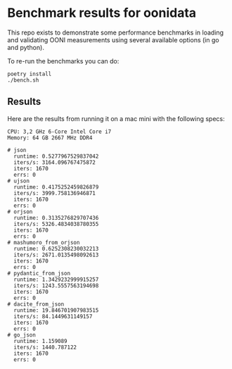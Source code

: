 # Benchmark results for oonidata

This repo exists to demonstrate some performance benchmarks in loading and
validating OONI measurements using several available options (in go and
python).

To re-run the benchmarks you can do:
```
poetry install
./bench.sh
```

## Results

Here are the results from running it on a mac mini with the following specs:
```
CPU: 3,2 GHz 6-Core Intel Core i7
Memory: 64 GB 2667 MHz DDR4
```

```
# json
  runtime: 0.5277967529837042
  iters/s: 3164.096767475872
  iters: 1670
  errs: 0
# ujson
  runtime: 0.4175252459826879
  iters/s: 3999.758136946871
  iters: 1670
  errs: 0
# orjson
  runtime: 0.3135276829707436
  iters/s: 5326.4834038780355
  iters: 1670
  errs: 0
# mashumoro_from_orjson
  runtime: 0.6252308230032213
  iters/s: 2671.0135498092613
  iters: 1670
  errs: 0
# pydantic_from_json
  runtime: 1.3429232999915257
  iters/s: 1243.5557563194698
  iters: 1670
  errs: 0
# dacite_from_json
  runtime: 19.846701907983515
  iters/s: 84.1449631149157
  iters: 1670
  errs: 0
# go_json
  runtime: 1.159089
  iters/s: 1440.787122
  iters: 1670
  errs: 0
```
